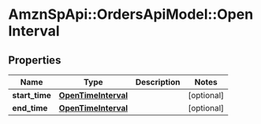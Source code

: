 # AmznSpApi::OrdersApiModel::OpenInterval

## Properties
Name | Type | Description | Notes
------------ | ------------- | ------------- | -------------
**start_time** | [**OpenTimeInterval**](OpenTimeInterval.md) |  | [optional] 
**end_time** | [**OpenTimeInterval**](OpenTimeInterval.md) |  | [optional] 

